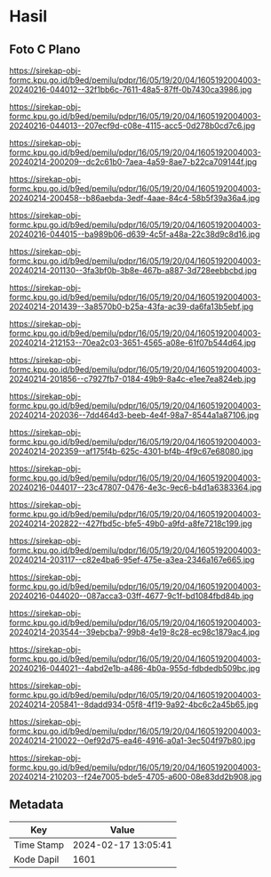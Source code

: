 # Hasil

## Foto C Plano

https://sirekap-obj-formc.kpu.go.id/b9ed/pemilu/pdpr/16/05/19/20/04/1605192004003-20240216-044012--32f1bb6c-7611-48a5-87ff-0b7430ca3986.jpg

https://sirekap-obj-formc.kpu.go.id/b9ed/pemilu/pdpr/16/05/19/20/04/1605192004003-20240216-044013--207ecf9d-c08e-4115-acc5-0d278b0cd7c6.jpg

https://sirekap-obj-formc.kpu.go.id/b9ed/pemilu/pdpr/16/05/19/20/04/1605192004003-20240214-200209--dc2c61b0-7aea-4a59-8ae7-b22ca709144f.jpg

https://sirekap-obj-formc.kpu.go.id/b9ed/pemilu/pdpr/16/05/19/20/04/1605192004003-20240214-200458--b86aebda-3edf-4aae-84c4-58b5f39a36a4.jpg

https://sirekap-obj-formc.kpu.go.id/b9ed/pemilu/pdpr/16/05/19/20/04/1605192004003-20240216-044015--ba989b06-d639-4c5f-a48a-22c38d9c8d16.jpg

https://sirekap-obj-formc.kpu.go.id/b9ed/pemilu/pdpr/16/05/19/20/04/1605192004003-20240214-201130--3fa3bf0b-3b8e-467b-a887-3d728eebbcbd.jpg

https://sirekap-obj-formc.kpu.go.id/b9ed/pemilu/pdpr/16/05/19/20/04/1605192004003-20240214-201439--3a8570b0-b25a-43fa-ac39-da6fa13b5ebf.jpg

https://sirekap-obj-formc.kpu.go.id/b9ed/pemilu/pdpr/16/05/19/20/04/1605192004003-20240214-212153--70ea2c03-3651-4565-a08e-61f07b544d64.jpg

https://sirekap-obj-formc.kpu.go.id/b9ed/pemilu/pdpr/16/05/19/20/04/1605192004003-20240214-201856--c7927fb7-0184-49b9-8a4c-e1ee7ea824eb.jpg

https://sirekap-obj-formc.kpu.go.id/b9ed/pemilu/pdpr/16/05/19/20/04/1605192004003-20240214-202036--7dd464d3-beeb-4e4f-98a7-8544a1a87106.jpg

https://sirekap-obj-formc.kpu.go.id/b9ed/pemilu/pdpr/16/05/19/20/04/1605192004003-20240214-202359--af175f4b-625c-4301-bf4b-4f9c67e68080.jpg

https://sirekap-obj-formc.kpu.go.id/b9ed/pemilu/pdpr/16/05/19/20/04/1605192004003-20240216-044017--23c47807-0476-4e3c-9ec6-b4d1a6383364.jpg

https://sirekap-obj-formc.kpu.go.id/b9ed/pemilu/pdpr/16/05/19/20/04/1605192004003-20240214-202822--427fbd5c-bfe5-49b0-a9fd-a8fe7218c199.jpg

https://sirekap-obj-formc.kpu.go.id/b9ed/pemilu/pdpr/16/05/19/20/04/1605192004003-20240214-203117--c82e4ba6-95ef-475e-a3ea-2346a167e665.jpg

https://sirekap-obj-formc.kpu.go.id/b9ed/pemilu/pdpr/16/05/19/20/04/1605192004003-20240216-044020--087acca3-03ff-4677-9c1f-bd1084fbd84b.jpg

https://sirekap-obj-formc.kpu.go.id/b9ed/pemilu/pdpr/16/05/19/20/04/1605192004003-20240214-203544--39ebcba7-99b8-4e19-8c28-ec98c1879ac4.jpg

https://sirekap-obj-formc.kpu.go.id/b9ed/pemilu/pdpr/16/05/19/20/04/1605192004003-20240216-044021--4abd2e1b-a486-4b0a-955d-fdbdedb509bc.jpg

https://sirekap-obj-formc.kpu.go.id/b9ed/pemilu/pdpr/16/05/19/20/04/1605192004003-20240214-205841--8dadd934-05f8-4f19-9a92-4bc6c2a45b65.jpg

https://sirekap-obj-formc.kpu.go.id/b9ed/pemilu/pdpr/16/05/19/20/04/1605192004003-20240214-210022--0ef92d75-ea46-4916-a0a1-3ec504f97b80.jpg

https://sirekap-obj-formc.kpu.go.id/b9ed/pemilu/pdpr/16/05/19/20/04/1605192004003-20240214-210203--f24e7005-bde5-4705-a600-08e83dd2b908.jpg


## Metadata

| Key        | Value               |
| ---------- | ------------------- |
| Time Stamp | 2024-02-17 13:05:41 |
| Kode Dapil | 1601                |



